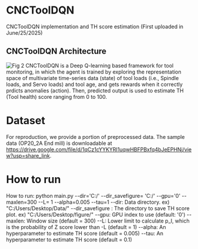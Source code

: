 # CNCToolDQN
CNCToolDQN implementation and TH score estimation (First uploaded in June/25/2025)

## CNCToolDQN Architecture
![Fig 2](https://github.com/user-attachments/assets/600e3775-980a-40ab-93e4-71902c24704d)
CNCToolDQN is a Deep Q-learning based framework for tool monitoring, in which the agent is trained by exploring the representation space of multivariate time-series data (state) of tool loads (i.e., Spindle loads, and Servo loads) and tool age, and gets rewards when it correctly prdicts anomalies (action).
Then, predicted output is used to estimate TH (Tool health) score ranging from 0 to 100.

# Dataset
For reproduction, we provide a portion of preprocessed data.
The sample data (OP20_2A End mill) is downloadable at https://drive.google.com/file/d/1qCz1cYYKYRI1uqwHBFPBxfq4bJeEPHNj/view?usp=share_link.

# How to run 
How to run:
python main.py --dir='C:/' --dir_savefigure= 'C:/' --gpu='0' --maxlen=300 --L= 1 --alpha=0.005 --tau=1
--dir: Data directory. ex) "C:/Users/Desktop/Data/"
--dir_savefigure : The directory to save TH score plot. ex) "C:/Users/Desktop/figure/"
--gpu: GPU index to use (default: '0')
--maxlen: Window size (default = 300)
--L: Lower limit to calculate p_l, which is the probability of Z score lower than -L (default = 1)
--alpha: An hyperparameter to estimate TH score (default = 0.005)
--tau: An hyperparameter to estimate TH score (default = 0.1)
